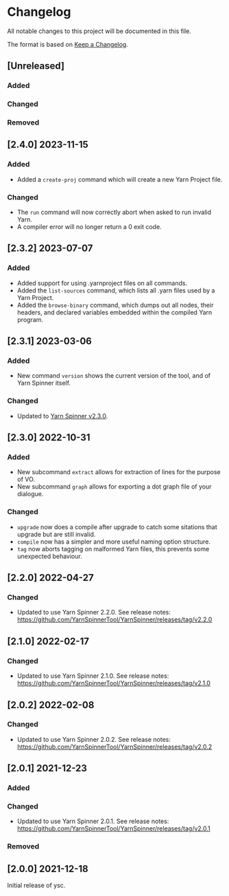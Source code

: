 # Changelog

All notable changes to this project will be documented in this file.

The format is based on [Keep a Changelog](https://keepachangelog.com/en/1.0.0/).

## [Unreleased]

### Added

### Changed

### Removed

## [2.4.0] 2023-11-15

### Added

- Added a `create-proj` command which will create a new Yarn Project file.

### Changed

- The `run` command will now correctly abort when asked to run invalid Yarn.
- A compiler error will no longer return a 0 exit code.

## [2.3.2] 2023-07-07

### Added

- Added support for using .yarnproject files on all commands.
- Added the `list-sources` command, which lists all .yarn files used by a Yarn Project.
- Added the `browse-binary` command, which dumps out all nodes, their headers, and declared variables embedded within the compiled Yarn program. 

## [2.3.1] 2023-03-06

### Added

- New command `version` shows the current version of the tool, and of Yarn Spinner itself.

### Changed

- Updated to [Yarn Spinner v2.3.0](https://github.com/YarnSpinnerTool/YarnSpinner/releases/tag/v2.3.0).

## [2.3.0] 2022-10-31

### Added

- New subcommand `extract` allows for extraction of lines for the purpose of VO.
- New subcommand `graph` allows for exporting a dot graph file of your dialogue.

### Changed

- `upgrade` now does a compile after upgrade to catch some sitations that upgrade but are still invalid.
- `compile` now has a simpler and more useful naming option structure.
- `tag` now aborts tagging on malformed Yarn files, this prevents some unexpected behaviour.

## [2.2.0] 2022-04-27

### Changed

- Updated to use Yarn Spinner 2.2.0. See release notes: https://github.com/YarnSpinnerTool/YarnSpinner/releases/tag/v2.2.0

## [2.1.0] 2022-02-17

### Changed

- Updated to use Yarn Spinner 2.1.0. See release notes: https://github.com/YarnSpinnerTool/YarnSpinner/releases/tag/v2.1.0

## [2.0.2] 2022-02-08

### Changed

- Updated to use Yarn Spinner 2.0.2. See release notes: https://github.com/YarnSpinnerTool/YarnSpinner/releases/tag/v2.0.2

## [2.0.1] 2021-12-23

### Added

### Changed

- Updated to use Yarn Spinner 2.0.1. See release notes: https://github.com/YarnSpinnerTool/YarnSpinner/releases/tag/v2.0.1

### Removed


## [2.0.0] 2021-12-18

Initial release of ysc.
